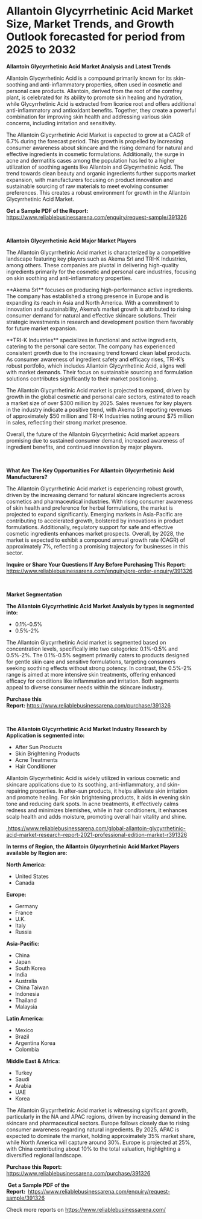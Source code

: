 <p><h1>Allantoin Glycyrrhetinic Acid Market Size, Market Trends, and Growth Outlook forecasted for period from 2025 to 2032</h1></p><p><strong>Allantoin Glycyrrhetinic Acid Market Analysis and Latest Trends</strong></p>
<p><p>Allantoin Glycyrrhetinic Acid is a compound primarily known for its skin-soothing and anti-inflammatory properties, often used in cosmetic and personal care products. Allantoin, derived from the root of the comfrey plant, is celebrated for its ability to promote skin healing and hydration, while Glycyrrhetinic Acid is extracted from licorice root and offers additional anti-inflammatory and antioxidant benefits. Together, they create a powerful combination for improving skin health and addressing various skin concerns, including irritation and sensitivity.</p><p>The Allantoin Glycyrrhetinic Acid Market is expected to grow at a CAGR of 6.7% during the forecast period. This growth is propelled by increasing consumer awareness about skincare and the rising demand for natural and effective ingredients in cosmetic formulations. Additionally, the surge in acne and dermatitis cases among the population has led to a higher utilization of soothing agents like Allantoin and Glycyrrhetinic Acid. The trend towards clean beauty and organic ingredients further supports market expansion, with manufacturers focusing on product innovation and sustainable sourcing of raw materials to meet evolving consumer preferences. This creates a robust environment for growth in the Allantoin Glycyrrhetinic Acid Market.</p></p>
<p><strong>Get a Sample PDF of the Report:&nbsp;</strong> <a href="https://www.reliablebusinessarena.com/enquiry/request-sample/391326?utm_campaign=2189&utm_medium=2&utm_source=Github&utm_content=ia&utm_term=29032025&utm_id=allantoin-glycyrrhetinic-acid">https://www.reliablebusinessarena.com/enquiry/request-sample/391326</a></p>
<p>&nbsp;</p>
<p><strong>Allantoin Glycyrrhetinic Acid Major Market Players</strong></p>
<p><p>The Allantoin Glycyrrhetinic Acid market is characterized by a competitive landscape featuring key players such as Akema Srl and TRI-K Industries, among others. These companies are pivotal in delivering high-quality ingredients primarily for the cosmetic and personal care industries, focusing on skin soothing and anti-inflammatory properties.</p><p>**Akema Srl** focuses on producing high-performance active ingredients. The company has established a strong presence in Europe and is expanding its reach in Asia and North America. With a commitment to innovation and sustainability, Akema’s market growth is attributed to rising consumer demand for natural and effective skincare solutions. Their strategic investments in research and development position them favorably for future market expansion.</p><p>**TRI-K Industries** specializes in functional and active ingredients, catering to the personal care sector. The company has experienced consistent growth due to the increasing trend toward clean label products. As consumer awareness of ingredient safety and efficacy rises, TRI-K’s robust portfolio, which includes Allantoin Glycyrrhetinic Acid, aligns well with market demands. Their focus on sustainable sourcing and formulation solutions contributes significantly to their market positioning.</p><p>The Allantoin Glycyrrhetinic Acid market is projected to expand, driven by growth in the global cosmetic and personal care sectors, estimated to reach a market size of over $300 million by 2025. Sales revenues for key players in the industry indicate a positive trend, with Akema Srl reporting revenues of approximately $50 million and TRI-K Industries noting around $75 million in sales, reflecting their strong market presence.</p><p>Overall, the future of the Allantoin Glycyrrhetinic Acid market appears promising due to sustained consumer demand, increased awareness of ingredient benefits, and continued innovation by major players.</p></p>
<p>&nbsp;</p>
<p><strong>What Are The Key Opportunities For Allantoin Glycyrrhetinic Acid Manufacturers?</strong></p>
<p><p>The Allantoin Glycyrrhetinic Acid market is experiencing robust growth, driven by the increasing demand for natural skincare ingredients across cosmetics and pharmaceutical industries. With rising consumer awareness of skin health and preference for herbal formulations, the market is projected to expand significantly. Emerging markets in Asia-Pacific are contributing to accelerated growth, bolstered by innovations in product formulations. Additionally, regulatory support for safe and effective cosmetic ingredients enhances market prospects. Overall, by 2028, the market is expected to exhibit a compound annual growth rate (CAGR) of approximately 7%, reflecting a promising trajectory for businesses in this sector.</p></p>
<p><strong>Inquire or Share Your Questions If Any Before Purchasing This Report:</strong> <a href="https://www.reliablebusinessarena.com/enquiry/pre-order-enquiry/391326?utm_campaign=2189&utm_medium=2&utm_source=Github&utm_content=ia&utm_term=29032025&utm_id=allantoin-glycyrrhetinic-acid">https://www.reliablebusinessarena.com/enquiry/pre-order-enquiry/391326</a></p>
<p>&nbsp;</p>
<p><strong>Market Segmentation</strong></p>
<p><strong>The Allantoin Glycyrrhetinic Acid Market Analysis by types is segmented into:</strong></p>
<p><ul><li>0.1%-0.5%</li><li>0.5%-2%</li></ul></p>
<p><p>The Allantoin Glycyrrhetinic Acid market is segmented based on concentration levels, specifically into two categories: 0.1%-0.5% and 0.5%-2%. The 0.1%-0.5% segment primarily caters to products designed for gentle skin care and sensitive formulations, targeting consumers seeking soothing effects without strong potency. In contrast, the 0.5%-2% range is aimed at more intensive skin treatments, offering enhanced efficacy for conditions like inflammation and irritation. Both segments appeal to diverse consumer needs within the skincare industry.</p></p>
<p><strong>Purchase this Report:&nbsp;</strong><a href="https://www.reliablebusinessarena.com/purchase/391326?utm_campaign=2189&utm_medium=2&utm_source=Github&utm_content=ia&utm_term=29032025&utm_id=allantoin-glycyrrhetinic-acid">https://www.reliablebusinessarena.com/purchase/391326</a></p>
<p>&nbsp;</p>
<p><strong>The Allantoin Glycyrrhetinic Acid Market Industry Research by Application is segmented into:</strong></p>
<p><ul><li>After Sun Products</li><li>Skin Brightening Products</li><li>Acne Treatments</li><li>Hair Conditioner</li></ul></p>
<p><p>Allantoin Glycyrrhetinic Acid is widely utilized in various cosmetic and skincare applications due to its soothing, anti-inflammatory, and skin-repairing properties. In after-sun products, it helps alleviate skin irritation and promote healing. For skin brightening products, it aids in evening skin tone and reducing dark spots. In acne treatments, it effectively calms redness and minimizes blemishes, while in hair conditioners, it enhances scalp health and adds moisture, promoting overall hair vitality and shine.</p></p>
<p><a href="https://www.reliablebusinessarena.com/global-allantoin-glycyrrhetinic-acid-market-research-report-2021-professional-edition-market-r391326?utm_campaign=2189&utm_medium=2&utm_source=Github&utm_content=ia&utm_term=29032025&utm_id=allantoin-glycyrrhetinic-acid">&nbsp;https://www.reliablebusinessarena.com/global-allantoin-glycyrrhetinic-acid-market-research-report-2021-professional-edition-market-r391326</a></p>
<p><strong>In terms of Region, the Allantoin Glycyrrhetinic Acid Market Players available by Region are:</strong></p>
<p>
    <p> <strong> North America: </strong>
        <ul>
            <li>United States</li>
            <li>Canada</li>
        </ul>
        </p> 
    <p> <strong> Europe: </strong>
        <ul>
            <li>Germany</li>
            <li>France</li>
            <li>U.K.</li>
            <li>Italy</li>
            <li>Russia</li>
        </ul>
        </p> 
    <p> <strong> Asia-Pacific: </strong>
        <ul>
            <li>China</li>
            <li>Japan</li>
            <li>South Korea</li>
            <li>India</li>
            <li>Australia</li>
            <li>China Taiwan</li>
            <li>Indonesia</li>
            <li>Thailand</li>
            <li>Malaysia</li>
        </ul>
        </p> 
    <p> <strong> Latin America: </strong>
        <ul>
            <li>Mexico</li>
            <li>Brazil</li>
            <li>Argentina Korea</li>
            <li>Colombia</li>
        </ul>
        </p> 
    <p> <strong> Middle East & Africa: </strong>
        <ul>
            <li>Turkey</li>
            <li>Saudi</li>
            <li>Arabia</li>
            <li>UAE</li>
            <li>Korea</li>
        </ul>
    </p>
    </p>
<p><p>The Allantoin Glycyrrhetinic Acid market is witnessing significant growth, particularly in the NA and APAC regions, driven by increasing demand in the skincare and pharmaceutical sectors. Europe follows closely due to rising consumer awareness regarding natural ingredients. By 2025, APAC is expected to dominate the market, holding approximately 35% market share, while North America will capture around 30%. Europe is projected at 25%, with China contributing about 10% to the total valuation, highlighting a diversified regional landscape.</p></p>
<p><strong>Purchase this Report: </strong><a href="https://www.reliablebusinessarena.com/purchase/391326?utm_campaign=2189&utm_medium=2&utm_source=Github&utm_content=ia&utm_term=29032025&utm_id=allantoin-glycyrrhetinic-acid">https://www.reliablebusinessarena.com/purchase/391326</a></p>
<p>&nbsp;<strong>Get a Sample PDF of the Report:&nbsp;&nbsp;</strong><a href="https://www.reliablebusinessarena.com/enquiry/request-sample/391326?utm_campaign=2189&utm_medium=2&utm_source=Github&utm_content=ia&utm_term=29032025&utm_id=allantoin-glycyrrhetinic-acid">https://www.reliablebusinessarena.com/enquiry/request-sample/391326</a></p>
<p><strong></strong></p>
<p>Check more reports on <a href="https://www.reliablebusinessarena.com/?utm_campaign=2189&utm_medium=2&utm_source=Github&utm_content=ia&utm_term=29032025&utm_id=allantoin-glycyrrhetinic-acid">https://www.reliablebusinessarena.com/</a></p>